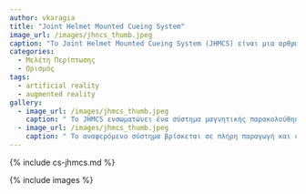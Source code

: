 ```yaml
---
author: vkaragia
title: "Joint Helmet Mounted Cueing System"
image_url: /images/jhncs_thumb.jpeg
caption: "Το Joint Helmet Mounted Cueing System (JHMCS) είναι μια αρθρωτή οθόνη κράνους τοποθετημένη σε ένα ελαφρύ κέλυφος κράνους HGU 55/P που μπορεί να φιλοξενήσει υποτμήματα για ημερινή και νυχτερινή όραση. "
categories:
  - Μελέτη Περίπτωσης
  - Ορισμός
tags:
  - artificial reality
  - augmented reality
gallery:
  - image_url: /images/jhmcs_thumb.jpeg
    caption: " Το JHMCS ενσωματώνει ένα σύστημα μαγνητικής παρακολούθησης υψηλής ακρίβειας, παρέχοντας στον πιλότο πλήρη επίγνωση της κατάστασης σε όλο το οπτικό πεδίο του θόλου και ταυτόχρονα ο πιλότος βλέπει τα δεδομένα πτήσης καθώς και επίλυσης βολής όπλων στο οπτικό του πεδίο."
  - image_url: /images/jhmcs_thumb.jpeg
    caption: " Το αναφερόμενο σύστημα βρίσκεται σε πλήρη παραγωγή και είναι επιχειρησιακό στα F-15, F-16 και F/A-18. Το υποτμήμα ημέρας παρέχει μονόφθαλμη οθόνη προβολής οπτικού πεδίου 20 μοιρών. Το JHMCS παρέχει πολλές επιλογές μέσω του υποτμήματος νυχτός, συμπεριλαμβανομένης της Night Vision Cueing Display (NVCD),  QuadEye (100 μοιρών επί 40 μοιρών οπτικό πεδίο) ή NVCD Aviator Night Vision Imaging System (πεδίο θέασης 40 μοιρών), με συμβολολογία ή/και βίντεο να εισάγεται στο πεδίο του υποτμήματος αυτού (νυχτερινή όραση). "
---
```


{% include cs-jhmcs.md %}

{% include images %}
